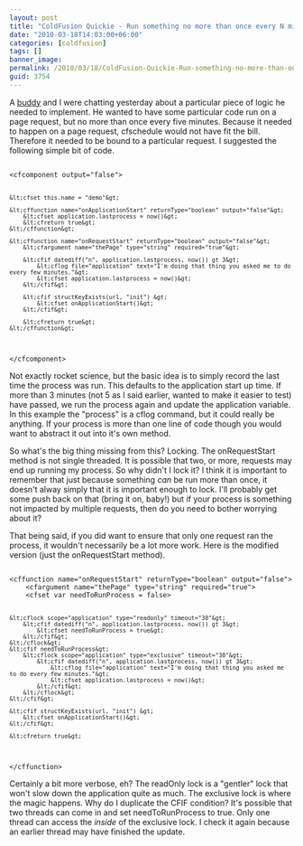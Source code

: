 ```yaml
---
layout: post
title: "ColdFusion Quickie - Run something no more than once every N minutes"
date: "2010-03-18T14:03:00+06:00"
categories: [coldfusion]
tags: []
banner_image: 
permalink: /2010/03/18/ColdFusion-Quickie-Run-something-no-more-than-once-every-N-minutes
guid: 3754
---
```


A <a href="http://www.cfsilence.com/">buddy</a> and I were chatting yesterday about a particular piece of logic he needed to implement. He wanted to have some particular code run on a page request, but no more than once every five minutes. Because it needed to happen on a page request, cfschedule would not have fit the bill. Therefore it needed to be bound to a particular request. I suggested the following simple bit of code.
<!--more-->
<p/>
<code>
&lt;cfcomponent output="false"&gt;

	&lt;cfset this.name = "demo"&gt;

	&lt;cffunction name="onApplicationStart" returnType="boolean" output="false"&gt;
		&lt;cfset application.lastprocess = now()&gt;
		&lt;cfreturn true&gt;
	&lt;/cffunction&gt;

	&lt;cffunction name="onRequestStart" returnType="boolean" output="false"&gt;
		&lt;cfargument name="thePage" type="string" required="true"&gt;

		&lt;cfif datediff("n", application.lastprocess, now()) gt 3&gt;
			&lt;cflog file="application" text="I'm doing that thing you asked me to do every few minutes."&gt;
			&lt;cfset application.lastprocess = now()&gt;
		&lt;/cfif&gt;

		&lt;cfif structKeyExists(url, "init") &gt;
			&lt;cfset onApplicationStart()&gt;
		&lt;/cfif&gt;

		&lt;cfreturn true&gt;
	&lt;/cffunction&gt;

&lt;/cfcomponent&gt;
</code>
<p/>
Not exactly rocket science, but the basic idea is to simply record the last time the process was run. This defaults to the application start up time. If more than 3 minutes (not 5 as I said earlier, wanted to make it easier to test) have passed, we run the process again and update the application variable. In this example the "process" is a cflog command, but it could really be anything. If your process is more than one line of code though you would want to abstract it out into it's own method. 
<p/>
So what's the big thing missing from this? Locking. The onRequestStart method is not single threaded. It is possible that two, or more, requests may end up running my process. So why didn't I lock it? I think it is important to remember that just because something <i>can</i> be run more than once, it doesn't alway simply that it is important enough to lock. I'll probably get some push back on that (bring it on, baby!) but if your process is something not impacted by multiple requests, then do you need to bother worrying about it? 
<p/>
That being said, if you did want to ensure that only one request ran the process, it wouldn't necessarily be a lot more work. Here is the modified version (just the onRequestStart method).
<p/>
<code>
&lt;cffunction name="onRequestStart" returnType="boolean" output="false"&gt;
	&lt;cfargument name="thePage" type="string" required="true"&gt;
	&lt;cfset var needToRunProcess = false&gt;
		
	&lt;cflock scope="application" type="readonly" timeout="30"&gt;
		&lt;cfif datediff("n", application.lastprocess, now()) gt 3&gt;
			&lt;cfset needToRunProcess = true&gt;	
		&lt;/cfif&gt;
	&lt;/cflock&gt;
	&lt;cfif needToRunProcess&gt;
		&lt;cflock scope="application" type="exclusive" timeout="30"&gt;
			&lt;cfif datediff("n", application.lastprocess, now()) gt 3&gt;
				&lt;cflog file="application" text="I'm doing that thing you asked me to do every few minutes."&gt;
				&lt;cfset application.lastprocess = now()&gt;
			&lt;/cfif&gt;			
		&lt;/cflock&gt;
	&lt;/cfif&gt;

	&lt;cfif structKeyExists(url, "init") &gt;
		&lt;cfset onApplicationStart()&gt;
	&lt;/cfif&gt;

	&lt;cfreturn true&gt;
&lt;/cffunction&gt;
</code>
<p/>
Certainly a bit more verbose, eh? The readOnly lock is a "gentler" lock that won't slow down the application quite as much. The exclusive lock is where the magic happens. Why do I duplicate the CFIF condition? It's possible that two threads can come in and set needToRunProcess to true. Only one thread can access the <i>inside</i> of the exclusive lock. I check it again because an earlier thread may have finished the update.